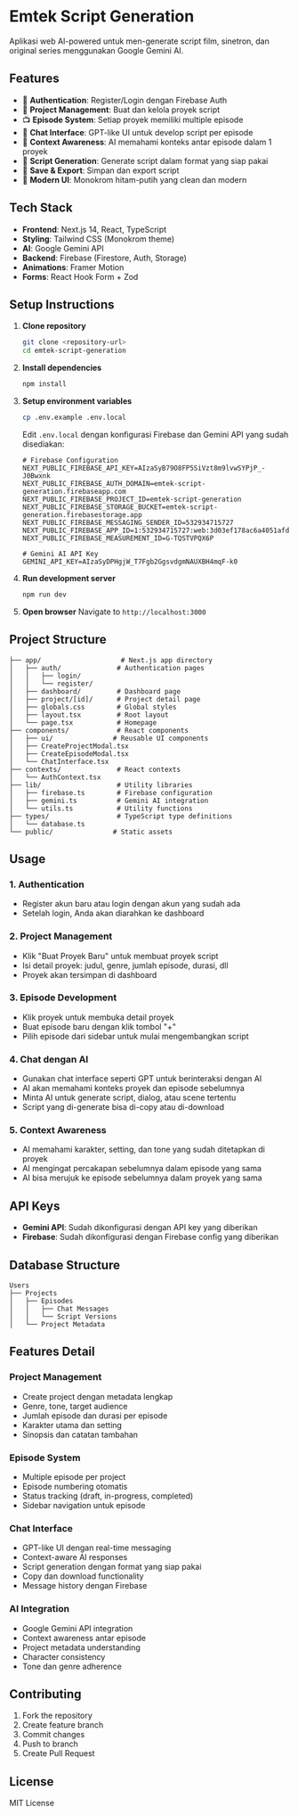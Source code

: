 # Emtek Script Generation

Aplikasi web AI-powered untuk men-generate script film, sinetron, dan original series menggunakan Google Gemini AI.

## Features

- 🔐 **Authentication**: Register/Login dengan Firebase Auth
- 📁 **Project Management**: Buat dan kelola proyek script
- 📺 **Episode System**: Setiap proyek memiliki multiple episode
- 💬 **Chat Interface**: GPT-like UI untuk develop script per episode
- 🧠 **Context Awareness**: AI memahami konteks antar episode dalam 1 proyek
- 📝 **Script Generation**: Generate script dalam format yang siap pakai
- 💾 **Save & Export**: Simpan dan export script
- 🎨 **Modern UI**: Monokrom hitam-putih yang clean dan modern

## Tech Stack

- **Frontend**: Next.js 14, React, TypeScript
- **Styling**: Tailwind CSS (Monokrom theme)
- **AI**: Google Gemini API
- **Backend**: Firebase (Firestore, Auth, Storage)
- **Animations**: Framer Motion
- **Forms**: React Hook Form + Zod

## Setup Instructions

1. **Clone repository**
   ```bash
   git clone <repository-url>
   cd emtek-script-generation
   ```

2. **Install dependencies**
   ```bash
   npm install
   ```

3. **Setup environment variables**
   ```bash
   cp .env.example .env.local
   ```
   
   Edit `.env.local` dengan konfigurasi Firebase dan Gemini API yang sudah disediakan:
   ```
   # Firebase Configuration
   NEXT_PUBLIC_FIREBASE_API_KEY=AIzaSyB79O8FP5SiVzt8m9lvwSYPjP_-J0Bwxnk
   NEXT_PUBLIC_FIREBASE_AUTH_DOMAIN=emtek-script-generation.firebaseapp.com
   NEXT_PUBLIC_FIREBASE_PROJECT_ID=emtek-script-generation
   NEXT_PUBLIC_FIREBASE_STORAGE_BUCKET=emtek-script-generation.firebasestorage.app
   NEXT_PUBLIC_FIREBASE_MESSAGING_SENDER_ID=532934715727
   NEXT_PUBLIC_FIREBASE_APP_ID=1:532934715727:web:3d03ef178ac6a4051afd3a
   NEXT_PUBLIC_FIREBASE_MEASUREMENT_ID=G-TQSTVPQX6P

   # Gemini AI API Key
   GEMINI_API_KEY=AIzaSyDPHgjW_T7Fgb2GgsvdgmNAUXBH4mqF-k0
   ```

4. **Run development server**
   ```bash
   npm run dev
   ```

5. **Open browser**
   Navigate to `http://localhost:3000`

## Project Structure

```
├── app/                    # Next.js app directory
│   ├── auth/              # Authentication pages
│   │   ├── login/
│   │   └── register/
│   ├── dashboard/         # Dashboard page
│   ├── project/[id]/      # Project detail page
│   ├── globals.css        # Global styles
│   ├── layout.tsx         # Root layout
│   └── page.tsx           # Homepage
├── components/            # React components
│   ├── ui/               # Reusable UI components
│   ├── CreateProjectModal.tsx
│   ├── CreateEpisodeModal.tsx
│   └── ChatInterface.tsx
├── contexts/              # React contexts
│   └── AuthContext.tsx
├── lib/                   # Utility libraries
│   ├── firebase.ts        # Firebase configuration
│   ├── gemini.ts          # Gemini AI integration
│   └── utils.ts           # Utility functions
├── types/                 # TypeScript type definitions
│   └── database.ts
└── public/               # Static assets
```

## Usage

### 1. Authentication
- Register akun baru atau login dengan akun yang sudah ada
- Setelah login, Anda akan diarahkan ke dashboard

### 2. Project Management
- Klik "Buat Proyek Baru" untuk membuat proyek script
- Isi detail proyek: judul, genre, jumlah episode, durasi, dll
- Proyek akan tersimpan di dashboard

### 3. Episode Development
- Klik proyek untuk membuka detail proyek
- Buat episode baru dengan klik tombol "+"
- Pilih episode dari sidebar untuk mulai mengembangkan script

### 4. Chat dengan AI
- Gunakan chat interface seperti GPT untuk berinteraksi dengan AI
- AI akan memahami konteks proyek dan episode sebelumnya
- Minta AI untuk generate script, dialog, atau scene tertentu
- Script yang di-generate bisa di-copy atau di-download

### 5. Context Awareness
- AI memahami karakter, setting, dan tone yang sudah ditetapkan di proyek
- AI mengingat percakapan sebelumnya dalam episode yang sama
- AI bisa merujuk ke episode sebelumnya dalam proyek yang sama

## API Keys

- **Gemini API**: Sudah dikonfigurasi dengan API key yang diberikan
- **Firebase**: Sudah dikonfigurasi dengan Firebase config yang diberikan

## Database Structure

```
Users
├── Projects
│   ├── Episodes
│   │   ├── Chat Messages
│   │   └── Script Versions
│   └── Project Metadata
```

## Features Detail

### Project Management
- Create project dengan metadata lengkap
- Genre, tone, target audience
- Jumlah episode dan durasi per episode
- Karakter utama dan setting
- Sinopsis dan catatan tambahan

### Episode System
- Multiple episode per project
- Episode numbering otomatis
- Status tracking (draft, in-progress, completed)
- Sidebar navigation untuk episode

### Chat Interface
- GPT-like UI dengan real-time messaging
- Context-aware AI responses
- Script generation dengan format yang siap pakai
- Copy dan download functionality
- Message history dengan Firebase

### AI Integration
- Google Gemini API integration
- Context awareness antar episode
- Project metadata understanding
- Character consistency
- Tone dan genre adherence

## Contributing

1. Fork the repository
2. Create feature branch
3. Commit changes
4. Push to branch
5. Create Pull Request

## License

MIT License
